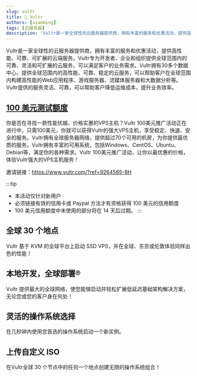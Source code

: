 ```yaml
---
slug: vultr 
title: 🎁 Vultr
authors: [xiaoming]
tags: [云服务器]
description: 'Vultr是一家全球性的云服务器提供商，拥有丰富的服务和优惠活动，提供高性能、可靠、可扩展的云端服务。'
---
```


Vultr是一家全球性的云服务器提供商，拥有丰富的服务和优惠活动，提供高性能、可靠、可扩展的云端服务。Vultr专为开发者、企业和组织提供全球范围内的可靠、灵活和可扩展的云服务，可以满足客户的业务需求。Vultr拥有30多个数据中心，提供全球范围内的高性能、可靠、稳定的云服务，可以帮助客户在全球范围内构建高性能的Web应用程序、游戏服务器、流媒体服务器和大数据分析等。Vultr提供的服务灵活、可靠，可以帮助客户降低运维成本，提升业务效率。

## [100 美元测试额度](https://www.vultr.com/?ref=9264565-8H)

你是否在寻找一款性能优越、价格实惠的VPS主机？Vultr 100美元推广活动正在进行中，只需100美元，你就可以获得Vultr的强大VPS主机，享受稳定、快速、安全的服务。Vultr拥有全球服务器网络，提供超过70个可用的机房，为你提供最优质的服务。Vultr拥有丰富的可用系统，包括Windows、CentOS、Ubuntu、Debian等，满足你的各种需求。Vultr 100美元推广活动，让你以最优惠的价格，体验Vultr强大的VPS主机服务！

邀请链接：https://www.vultr.com/?ref=9264565-8H

:::tip
* 本活动仅针对新用户
* 必须链接有效的信用卡或 Paypal 方法才有资格获得 100 美元的信用额度
* 100 美元信用额度中未使用的部分将在 14 天后过期。
:::  

## 全球 30 个地点
Vultr 基于 KVM 的全球平台上启动 SSD VPS，并在全球、东京或伦敦体验同样出色的性能！
## 本地开发，全球部署®
Vultr 提供最大的全球网络，使您能够启动并轻松扩展低延迟基础架构解决方案，无论您或您的客户身在何处！

## 灵活的操作系统选择
在几秒钟内使用您首选的操作系统启动一个新实例。

## 上传自定义 ISO
在Vultr全球 30 个节点中的任何一个地点创建无限的操作系统组合！

